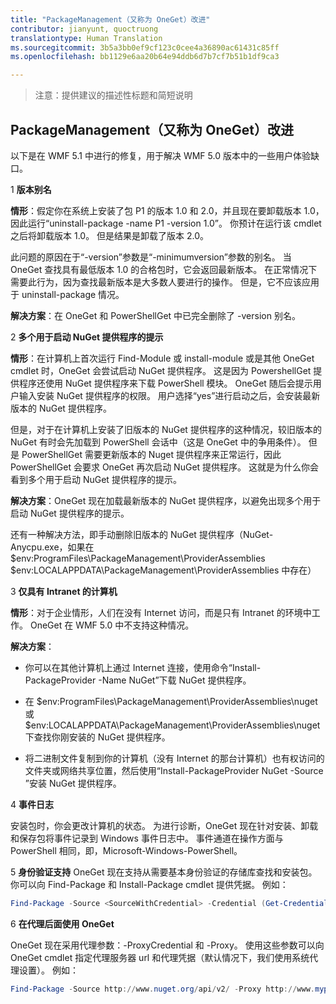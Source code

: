 ```yaml
---
title: "PackageManagement（又称为 OneGet）改进"
contributor: jianyunt, quoctruong
translationtype: Human Translation
ms.sourcegitcommit: 3b5a3bb0ef9cf123c0cee4a36890ac61431c85ff
ms.openlocfilehash: bb1129e6aa20b64e94ddb6d7b7cf7b51b1df9ca3

---
```


>注意：提供建议的描述性标题和简短说明

## PackageManagement（又称为 OneGet）改进 ##
以下是在 WMF 5.1 中进行的修复，用于解决 WMF 5.0 版本中的一些用户体验缺口。 

1 **版本别名**

**情形**：假定你在系统上安装了包 P1 的版本 1.0 和 2.0，并且现在要卸载版本 1.0，因此运行“uninstall-package -name P1 -version 1.0”。 你预计在运行该 cmdlet 之后将卸载版本 1.0。 但是结果是卸载了版本 2.0。 
    
此问题的原因在于“-version”参数是“-minimumversion”参数的别名。 当 OneGet 查找具有最低版本 1.0 的合格包时，它会返回最新版本。 在正常情况下需要此行为，因为查找最新版本是大多数人要进行的操作。 但是，它不应该应用于 uninstall-package 情况。
    
**解决方案**：在 OneGet 和 PowerShellGet 中已完全删除了 -version 别名。 

2 **多个用于启动 NuGet 提供程序的提示**

**情形**：在计算机上首次运行 Find-Module 或 install-module 或是其他 OneGet cmdlet 时，OneGet 会尝试启动 NuGet 提供程序。 这是因为 PowershellGet 提供程序还使用 NuGet 提供程序来下载 PowerShell 模块。 OneGet 随后会提示用户输入安装 NuGet 提供程序的权限。 用户选择“yes”进行启动之后，会安装最新版本的 NuGet 提供程序。 
    
但是，对于在计算机上安装了旧版本的 NuGet 提供程序的这种情况，较旧版本的 NuGet 有时会先加载到 PowerShell 会话中（这是 OneGet 中的争用条件）。 但是 PowerShellGet 需要更新版本的 Nuget 提供程序来正常运行，因此 PowerShellGet 会要求 OneGet 再次启动 NuGet 提供程序。 这就是为什么你会看到多个用于启动 NuGet 提供程序的提示。

**解决方案**：OneGet 现在加载最新版本的 NuGet 提供程序，以避免出现多个用于启动 NuGet 提供程序的提示。

还有一种解决方法，即手动删除旧版本的 NuGet 提供程序（NuGet-Anycpu.exe，如果在 $env:ProgramFiles\PackageManagement\ProviderAssemblies $env:LOCALAPPDATA\PackageManagement\ProviderAssemblies 中存在）


3 **仅具有 Intranet 的计算机**

**情形**：对于企业情形，人们在没有 Internet 访问，而是只有 Intranet 的环境中工作。 OneGet 在 WMF 5.0 中不支持这种情况。

**解决方案**：
- 你可以在其他计算机上通过 Internet 连接，使用命令“Install-PackageProvider -Name NuGet”下载 NuGet 提供程序。

- 在 $env:ProgramFiles\PackageManagement\ProviderAssemblies\nuget 或 $env:LOCALAPPDATA\PackageManagement\ProviderAssemblies\nuget 下查找你刚安装的 NuGet 提供程序。 

- 将二进制文件复制到你的计算机（没有 Internet 的那台计算机）也有权访问的文件夹或网络共享位置，然后使用“Install-PackageProvider NuGet -Source <Path to folder>”安装 NuGet 提供程序。


4 **事件日志**

安装包时，你会更改计算机的状态。 为进行诊断，OneGet 现在针对安装、卸载和保存包将事件记录到 Windows 事件日志中。 事件通道在操作方面与 PowerShell 相同，即，Microsoft-Windows-PowerShell。

5 **身份验证支持** OneGet 现在支持从需要基本身份验证的存储库查找和安装包。 你可以向 Find-Package 和 Install-Package cmdlet 提供凭据。 例如：
``` PowerShell
Find-Package -Source <SourceWithCredential> -Credential (Get-Credential)
```
6 **在代理后面使用 OneGet**

OneGet 现在采用代理参数：-ProxyCredential 和 -Proxy。 使用这些参数可以向 OneGet cmdlet 指定代理服务器 url 和代理凭据（默认情况下，我们使用系统代理设置）。 例如：
``` PowerShell
Find-Package -Source http://www.nuget.org/api/v2/ -Proxy http://www.myproxyserver.com -ProxyCredential (Get-Credential)
```



<!--HONumber=Jul16_HO3-->


